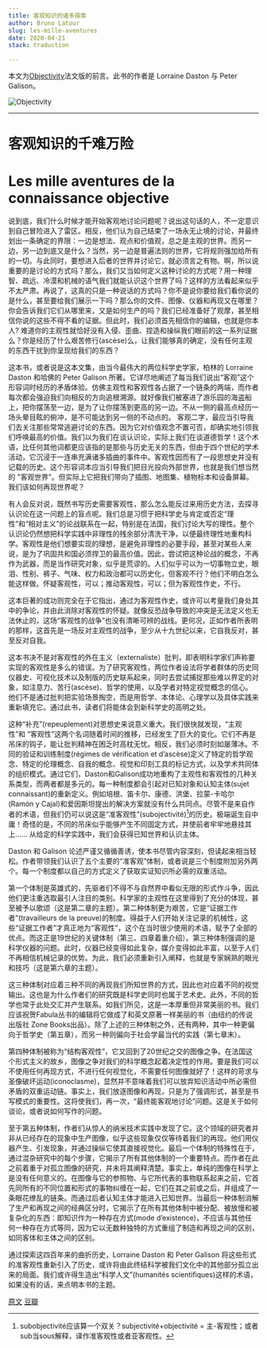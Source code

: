 ```yaml
---
title: 客观知识的诸多探索
author: Bruno Latour
slug: les-mille-aventures
date: 2020-04-21
stack: traduction

---
```

本文为[Objectivity](https://www.lespressesdureel.com/ouvrage.php?id=1537)法文版的前言。此书的作者是 Lorraine Daston 与 Peter Galison。

![Objectivity](https://img9.doubanio.com/view/subject/l/public/s4246891.jpg)

---

# 客观知识的千难万险
# Les mille aventures de la connaissance objective

说到底，我们什么时候才能开始客观地讨论问题呢？说出这句话的人，不一定意识到自己冒险进入了雷区。相反，他们认为自己结束了一场永无止境的讨论，并最终划出一条确定的界限：一边是想法、观点和价值观，总之是主观的世界。而另一边，另一边到底又是什么？当然，另一边是普遍法则的世界，它将规则强加给所有的一切。与此同时，要想进入后者的世界并讨论它，就必须言之有物。啊，所以说重要的是讨论的方式吗？那么，我们又当如何定义这种讨论的方式呢？用一种理智、疏远、冷漠和机械的语气我们就能认识这个世界了吗？这样的方法看起来似乎不太严肃。再说了，这真的只是一种说话的方式吗？你不是说你要给我们看你说的是什么，甚至要给我们展示一下吗？那么你的文件、图像、仪器和再现又在哪里？你会告诉我们它们从哪里来，又是如何生产的吗？我们已经准备好了观摩，甚至相信你说的这些不得不看的证据。但此时，我们必须首先相信你的编辑，也就是你本人? 难道你的主观性就恰好没有入侵、歪曲、捏造和操纵我们眼前的这一系列证据么？你是经历了什么艰苦修行(ascèse)么，让我们能够真的确定，没有任何主观的东西干扰到你呈现给我们的东西？

这本书，或者说是这本文集，由当今最伟大的两位科学史学家，柏林的 Lorraine Daston 和哈佛的 Peter Galison 所著。它详尽地阐述了每当我们说出“客观”这个形容词时经历的矛盾体验。仿佛主观性和客观性各占据了一个链条的两端，而作者每次都会强迫我们向相反的方向追根溯源。就好像我们被塞进了游乐园的海盗船上，把你摆荡至一边，是为了让你摆荡到更高的另一边。不从一侧的最高点经历一场头晕目眩的俯冲，是不可能达到另一侧的不动点的。 客观二字，最应当引导我们去关注那些常常逃避讨论的东西。因为它对价值观念不置可否，却确实地引领我们呼唤最高的价值。我们以为我们在谈认识论，实际上我们在谈道德哲学！这个术语，比任何其他词都更应该指的是那些与历史无关的东西，但由于四个世纪的学术活动，它沉浸于一连串充满诸多插曲的事件中。客观性因而有了一段思想史并没有记载的历史。这个形容词本应当引导我们把目光投向外部世界，也就是我们想当然的 "客观世界"。但实际上它把我们带向了插图、地图集、植物标本和设备屏幕。我们该如何再现世界呢？

有人会反对说，既然书写历史需要客观性，那么怎么能反过来用历史方法，去探寻认识论在这一问题上的盲点呢。我们总是习惯于把科学史与肯定或否定“理性”和“相对主义”的论战联系在一起，特别是在法国，我们讨论大写的理性。整个认识论仍然想把科学实践中非理性的残余部分清洗干净，以便最终理性地重构科学。客观性是他们想要实现的理想，是避免非理性的必要手段，甚至对某些人来说，是为了巩固共和国必须捍卫的最高价值。因此，尝试把这种论战的概念，不再作为武器，而是当作研究对象，似乎是荒谬的。人们似乎可以为一切事物立史，眼泪、性别、裤子、气味、权力和政治都可以历史化，但客观不行？他们不明白怎么能这样做。怀疑客观性，可以；推动客观性，可以；但为客观性作史，不行。

这本巨著的成功则完全在于它指出，通过为客观性作史，或许可以考量我们身处其中的争论，并由此消除对客观性的怀疑。就像反恐战争导致的冲突是无法定义也无法休止的，这场“客观性的战争”也没有清晰可辨的战线。更何况，正如作者所表明的那样，这首先是一场反对主观性的战争，至少从十九世纪以来，它自我反对，甚至反对自我。

这本书决不是对客观性的外在主义（externaliste）批判，即表明科学家们声称要实现的客观性是多么的错误。为了研究客观性，两位作者设法将学者群体的历史同仪器史、可视化技术以及制版的历史联系起来，同时去尝试捕捉那些难以界定的对象，如注意力、苦行(ascèse)、哲学的使用，以及学者对特定视觉概念的信心。他们不是通过批判把实验场景掏空，而是用哲学、本体论、心理学以及具体实践来重新填充它。通过此书，读者们将能体会到新科学史的高明之处。

这种“补充”(repeuplement)对思想史来说意义重大。我们很快就发现，“主观性”和 “客观性”这两个名词随着时间的推移，已经发生了巨大的变化。它们不再是吊床的钩子，能让批判精神在困乏时高枕无忧。相反，我们必须时刻如屡薄冰。不同的验证和训练制度(régimes de vérification et d’ascèse)定义了特定的哲学观念、特定的伦理概念、自我的概念、视觉和印刻工具的标记方式，以及学术共同体的组织模式。通过它们，Daston和Galison成功地重构了主观性和客观性的几种关系类型，而两者都是多元的。每一种制度都会引起对已知对象和认知主体(sujet connaissant)的重新定义。例如培根、笛卡尔、康德、洪堡、拉蒙-卡哈尔(Ramón y Cajal)和爱因斯坦提出的解决方案就没有什么共同点。尽管不是来自作者的术语，但我们仍可以说这是“准客观性”(subojectivité)[^注]的历史。极端诞生自中庸！奇怪的是，不同的吊床似乎能够产生不同固定方式，并使前者牢牢地悬挂其上...... 从给定的科学实践中，我们会获得已知世界和认识主体。

Daston 和 Galison 论述严谨又循循善诱，使本书尽管内容深刻，但读起来相当轻松。作者带领我们认识了五个主要的“准客观”体制，或者说是三个制度附加另外两个。每一个制度都以自己的方式定义了获取实证知识所必需的双重活动。

第一个体制是英雄式的，先驱者们不得不与自然界中看似无限的形式作斗争，因此他们更注重选取最引人注目的类别。科学家的主观性在这里得到了充分的体现，甚至被予以歌颂（这是第二章的主题）。第二种体制更为艰苦，它是“证据工作者”(travailleurs de la preuve)的制度。得益于人们开始关注记录的机械性，这些“证据工作者”才真正地为“客观性”，这个在当时很少使用的术语，赋予了全部的优点。而这正是19世纪的关键体制（第三、四章着重介绍）。第三种体制强调的是科学仪器的问题。此时，仪器已经变得如此复杂，媒介变得如此丰富，以至于人们不再相信机械记录的优势。为此，我们必须重新引入阐释，也就是专家娴熟的眼光和技巧（这是第六章的主题）。

这三种体制对应着三种不同的再现我们所知世界的方式，因此也对应着不同的视觉输出。这也是为什么作者们的研究既是科学史同时也属于艺术史。此外，不同的哲学也常于此处交汇并产生联系。如我们所见，这是一本厚重但非常美丽的书。我们应该祝贺Fabula丛书的编辑将它做成了和英文原著一样美丽的书（由纽约的传说出版社 Zone Books出品）。除了上述的三种体制之外，还有两种，其中一种更偏向于哲学史（第五章），而另一种则偏向于社会学最当代的实践（第七章末）。

第四种体制被称为“结构客观性”，它又回到了20世纪之交的图像之争。在法国这个形式主义的故乡，图像之争对我们的科学概念起着决定性的作用。要是我们可以不使用任何再现方式，不进行任何视觉化，不需要任何图像就好了！这样的苛求与圣像破坏运动(iconoclasme)，显然并不意味着我们可以放弃知识活动中所必需但矛盾的双重运动链。事实上，我们放逐图像和再现，只是为了强调形式，甚至是书写模式的重要性。这将使我们，再一次，“最终能客观地讨论”问题。这是关于如何谈论，或者说如何写作的问题。

至于第五种体制，作者们从惊人的纳米技术实践中发现了它。这个领域的研究者并非从已经存在的现象中生产图像，似乎这些现象仅仅等待着我们的再现。他们用仪器产生、引发现象，并通过操纵它使其直接视觉化。最后一个体制的特殊性在于，通过混杂研究中的每个步骤，它揭示了所有其他体制的一个重要特点。而作者在此之前着重于对孤立图像的研究，并未将其阐释清楚。事实上，单纯的图像在科学上是没有任何意义的。在图像与它的参照物、与它所代表的事物联系起来之前，它首先同所有的不同位置和形式的事物纠缠在一起，它们在其之前或之后，并组成了一条眼花缭乱的链条。而通过后者认知主体才能进入已知世界。当最后一种体制消解了生产和再现之间的经典区分时，它揭示了在所有其他体制中被分配、被放慢和被复杂化的东西：即知识作为一种存在方式(mode d’existence)，不应该与其他任何一种存在方式等同，因为它以无数种独特的方式重组了制造和再现之间的区别，如同客体和主体之间的区别。

通过探索这四百年来的曲折历史，Lorraine Daston 和 Peter Galison 将这些形式的准客观性重新引入了历史，或许将由此终结科学被我们文化中的其他部分孤立出来的局面。我们或许得生造出“科学人文”(humanités scientifiques)这样的术语，如果没有的话，来点明本书的主题。


[^注]:subobjectivité应该算一个双关？subjectivité+objectivité = 主-客观性；或者sub当sous解释，译作准客观性或者亚客观性。

[原文](http://www.bruno-latour.fr/node/198.html)
[豆瓣](https://book.douban.com/subject/2864007/)